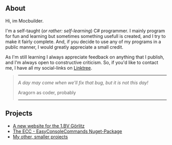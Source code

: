 ## About

Hi, im Mocbuilder.

I'm a self-taught (_or rather: self-learning_) C# programmer. I mainly program for fun and learning but sometimes something usefull is created, and I try to make it fairly complete.
And, if you decide to use any of my programs in a public manner, I would greatly appreciate a small credit.

As I'm still learning I always appreciate feedback on anything that I publish, and I'm always open to constructive criticism.
So, if you'd like to contact me, I have all my social-links on [Linktree](https://linktr.ee/mocbuildercodingcreations). 
>________________________________
>
> *A day may come when we'll fix that bug, but it is not this day!*
> 
>Aragorn as coder, probably
>
>________________________________

## Projects
- [A new website for the 1.BV Görlitz](https://github.com/Mocbuilder/1BVGoerlitz_Hub)
- [The ECC - EasyConsoleCommands  Nuget-Package](https://www.nuget.org/packages/EasyConsoleCommands/)
- [My other, smaller projects](https://github.com/Mocbuilder?tab=repositories)
